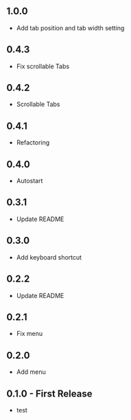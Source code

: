 ## 1.0.0
* Add tab position and tab width setting

## 0.4.3
* Fix scrollable Tabs

## 0.4.2
* Scrollable Tabs

## 0.4.1
* Refactoring

## 0.4.0
* Autostart

## 0.3.1
* Update README

## 0.3.0
* Add keyboard shortcut

## 0.2.2
* Update README

## 0.2.1
* Fix menu

## 0.2.0
* Add menu

## 0.1.0 - First Release
* test
